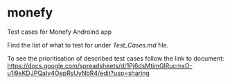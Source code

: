 # monefy
Test cases for Monefy Androind app

Find the list of what to test for under *Test_Cases.md* file.

To see the prioritisation of described test cases follow the link to document:
https://docs.google.com/spreadsheets/d/1Pj6dsMtimGlRucmxO-u1i9xKDJPQaIv4OepRsUyNbR4/edit?usp=sharing

